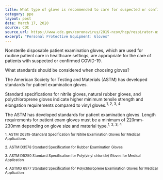 ```yaml
---
title: What type of glove is recommended to care for suspected or confirmed COVID-19 patients in healthcare settings?
category: ppe
layout: post
date: March 17, 2020
source: CDC
source_url: https://www.cdc.gov/coronavirus/2019-ncov/hcp/respirator-use-faq.html#gloves
excerpt: "Personal Protective Equipment: Gloves"
---
```


Nonsterile disposable patient examination gloves, which are used for routine patient care in healthcare settings, are appropriate for the care of patients with suspected or confirmed COVID-19.

What standards should be considered when choosing gloves?

The American Society for Testing and Materials (ASTM) has developed standards for patient examination gloves.

Standard specifications for nitrile gloves, natural rubber gloves, and polychloroprene gloves indicate higher minimum tensile strength and elongation requirements compared to vinyl gloves.<sup>1, 2, 3, 4</sup>

The ASTM has developed standards for patient examination gloves. Length requirements for patient exam gloves must be a minimum of 220mm-230mm depending on glove size and material type.<sup>1, 2, 3, 4</sup>

<sub>1. ASTM D6319-Standard Specification for Nitrile Examination Gloves for Medical Applications</sub>

<sub>2. ASTM D3578 Standard Specification for Rubber Examination Gloves</sub>

<sub>3. ASTM D5250 Standard Specification for Poly(vinyl chloride) Gloves for Medical Application</sub>

<sub>4. ASTMD 6977 Standard Specification for Polychloroprene Examination Gloves for Medical Application</sub>